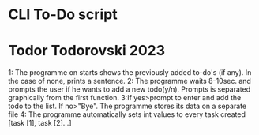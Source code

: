 # CLI To-Do script
# Todor Todorovski 2023
1: The programme on starts shows the previously added to-do's (if any). In the case of none, prints a sentence.
2: The programme waits 8-10sec. and prompts the user if he wants to add a new todo(y/n). Prompts is separated graphically from the first function.
3:If yes>prompt to enter and add the todo to the list. If no>"Bye". The programme stores its data on a separate file
4: The programme automatically sets int values to every task created [task [1], task [2]...]

